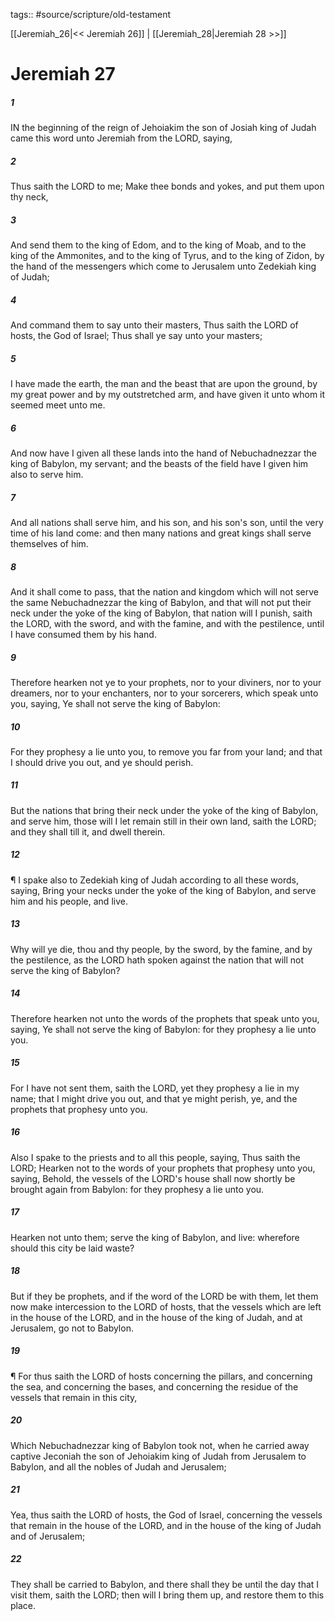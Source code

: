 tags:: #source/scripture/old-testament

[[Jeremiah_26|<< Jeremiah 26]] | [[Jeremiah_28|Jeremiah 28 >>]]

# Jeremiah 27

##### 1

IN the beginning of the reign of Jehoiakim the son of Josiah king of Judah came this word unto Jeremiah from the LORD, saying,

##### 2

Thus saith the LORD to me; Make thee bonds and yokes, and put them upon thy neck,

##### 3

And send them to the king of Edom, and to the king of Moab, and to the king of the Ammonites, and to the king of Tyrus, and to the king of Zidon, by the hand of the messengers which come to Jerusalem unto Zedekiah king of Judah;

##### 4

And command them to say unto their masters, Thus saith the LORD of hosts, the God of Israel; Thus shall ye say unto your masters;

##### 5

I have made the earth, the man and the beast that are upon the ground, by my great power and by my outstretched arm, and have given it unto whom it seemed meet unto me.

##### 6

And now have I given all these lands into the hand of Nebuchadnezzar the king of Babylon, my servant; and the beasts of the field have I given him also to serve him.

##### 7

And all nations shall serve him, and his son, and his son's son, until the very time of his land come: and then many nations and great kings shall serve themselves of him.

##### 8

And it shall come to pass, that the nation and kingdom which will not serve the same Nebuchadnezzar the king of Babylon, and that will not put their neck under the yoke of the king of Babylon, that nation will I punish, saith the LORD, with the sword, and with the famine, and with the pestilence, until I have consumed them by his hand.

##### 9

Therefore hearken not ye to your prophets, nor to your diviners, nor to your dreamers, nor to your enchanters, nor to your sorcerers, which speak unto you, saying, Ye shall not serve the king of Babylon:

##### 10

For they prophesy a lie unto you, to remove you far from your land; and that I should drive you out, and ye should perish.

##### 11

But the nations that bring their neck under the yoke of the king of Babylon, and serve him, those will I let remain still in their own land, saith the LORD; and they shall till it, and dwell therein.

##### 12

¶ I spake also to Zedekiah king of Judah according to all these words, saying, Bring your necks under the yoke of the king of Babylon, and serve him and his people, and live.

##### 13

Why will ye die, thou and thy people, by the sword, by the famine, and by the pestilence, as the LORD hath spoken against the nation that will not serve the king of Babylon?

##### 14

Therefore hearken not unto the words of the prophets that speak unto you, saying, Ye shall not serve the king of Babylon: for they prophesy a lie unto you.

##### 15

For I have not sent them, saith the LORD, yet they prophesy a lie in my name; that I might drive you out, and that ye might perish, ye, and the prophets that prophesy unto you.

##### 16

Also I spake to the priests and to all this people, saying, Thus saith the LORD; Hearken not to the words of your prophets that prophesy unto you, saying, Behold, the vessels of the LORD's house shall now shortly be brought again from Babylon: for they prophesy a lie unto you.

##### 17

Hearken not unto them; serve the king of Babylon, and live: wherefore should this city be laid waste?

##### 18

But if they be prophets, and if the word of the LORD be with them, let them now make intercession to the LORD of hosts, that the vessels which are left in the house of the LORD, and in the house of the king of Judah, and at Jerusalem, go not to Babylon.

##### 19

¶ For thus saith the LORD of hosts concerning the pillars, and concerning the sea, and concerning the bases, and concerning the residue of the vessels that remain in this city,

##### 20

Which Nebuchadnezzar king of Babylon took not, when he carried away captive Jeconiah the son of Jehoiakim king of Judah from Jerusalem to Babylon, and all the nobles of Judah and Jerusalem;

##### 21

Yea, thus saith the LORD of hosts, the God of Israel, concerning the vessels that remain in the house of the LORD, and in the house of the king of Judah and of Jerusalem;

##### 22

They shall be carried to Babylon, and there shall they be until the day that I visit them, saith the LORD; then will I bring them up, and restore them to this place.
